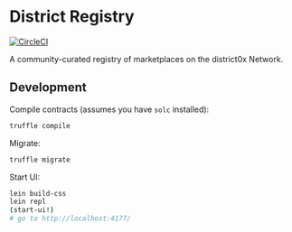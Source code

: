 # District Registry

[![CircleCI](https://circleci.com/gh/district0x/district-registry.svg?style=svg)](https://circleci.com/gh/district0x/district-registry)

A community-curated registry of marketplaces on the district0x Network.

## Development
Compile contracts (assumes you have `solc` installed):
```bash
truffle compile
```
Migrate:
```bash
truffle migrate
```

Start UI:
```bash
lein build-css
lein repl
(start-ui!)
# go to http://localhost:4177/
```


